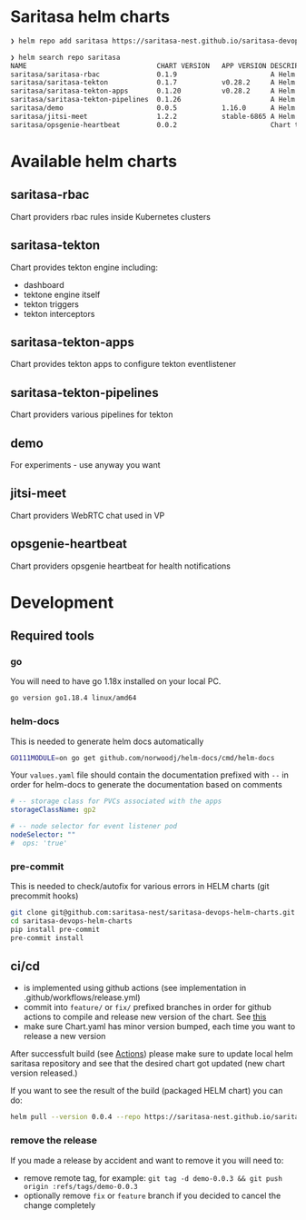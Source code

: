 # Saritasa helm charts

```sh
❯ helm repo add saritasa https://saritasa-nest.github.io/saritasa-devops-helm-charts/

❯ helm search repo saritasa
NAME                              	CHART VERSION	APP VERSION	DESCRIPTION  
saritasa/saritasa-rbac            	0.1.9        	           	A Helm chart for Kubernetes implementing RBAC r...
saritasa/saritasa-tekton          	0.1.7        	v0.28.2    	A Helm chart for Tekton.  Implements: - tekton ...
saritasa/saritasa-tekton-apps     	0.1.20       	v0.28.2    	A Helm chart for tekton apps (rbac, eventlisten...
saritasa/saritasa-tekton-pipelines	0.1.26       	           	A Helm chart for Tekton Pipelines  Implements: ...
saritasa/demo                     	0.0.5        	1.16.0     	A Helm chart for Kubernetes  
saritasa/jitsi-meet               	1.2.2        	stable-6865	A Helm chart for Kubernetes  
saritasa/opsgenie-heartbeat       	0.0.2        	           	Chart that installs our solution to send heartb...
```

# Available helm charts

## saritasa-rbac

Chart providers rbac rules inside Kubernetes clusters

## saritasa-tekton

Chart provides tekton engine including:
- dashboard
- tektone engine itself
- tekton triggers
- tekton interceptors

## saritasa-tekton-apps

Chart provides tekton apps to configure tekton eventlistener

## saritasa-tekton-pipelines

Chart providers various pipelines for tekton
## demo

For experiments - use anyway you want

## jitsi-meet

Chart providers WebRTC chat used in VP

## opsgenie-heartbeat

Chart providers opsgenie heartbeat for health notifications

# Development

## Required tools

### go

You will need to have go 1.18x installed on your local PC.

```sh
go version go1.18.4 linux/amd64
```

### helm-docs

This is needed to generate helm docs automatically

```sh
GO111MODULE=on go get github.com/norwoodj/helm-docs/cmd/helm-docs
```

Your `values.yaml` file should contain the documentation prefixed with `--` in order for helm-docs to generate the documentation based on comments

```yaml
# -- storage class for PVCs associated with the apps
storageClassName: gp2

# -- node selector for event listener pod
nodeSelector: ""
#  ops: 'true'
```

### pre-commit

This is needed to check/autofix for various errors in HELM charts (git precommit hooks)


```sh
git clone git@github.com:saritasa-nest/saritasa-devops-helm-charts.git
cd saritasa-devops-helm-charts
pip install pre-commit
pre-commit install
```

## ci/cd

- is implemented using github actions (see implementation in .github/workflows/release.yml)
- commit into `feature/` or `fix/` prefixed branches in order for github actions to compile and release new version of the chart. See [this](https://github.com/saritasa-nest/saritasa-devops-helm-charts/blob/c8ef263796b0c59e703a6e1f4fb16b9c0738d180/.github/workflows/release.yml#L5-L8)
- make sure Chart.yaml has minor version bumped, each time you want to release a new version

After successfult build (see [Actions](https://github.com/saritasa-nest/saritasa-devops-helm-charts/actions)) please make sure to update local helm saritasa repository and see that the desired chart got updated (new chart version released.)

If you want to see the result of the build (packaged HELM chart) you can do:

```sh
helm pull --version 0.0.4 --repo https://saritasa-nest.github.io/saritasa-devops-helm-charts/ demo
```

### remove the release

If you made a release by accident and want to remove it you will need to:
- remove remote tag, for example: `git tag -d demo-0.0.3 && git push origin :refs/tags/demo-0.0.3`
- optionally remove `fix` or `feature` branch if you decided to cancel the change completely